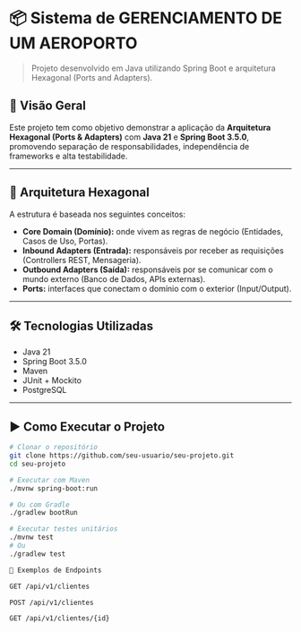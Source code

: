 # 📦 Sistema de GERENCIAMENTO DE UM AEROPORTO

> Projeto desenvolvido em Java utilizando Spring Boot e arquitetura Hexagonal (Ports and Adapters).

## 🚀 Visão Geral

Este projeto tem como objetivo demonstrar a aplicação da **Arquitetura Hexagonal (Ports & Adapters)** com **Java 21** e **Spring Boot 3.5.0**, promovendo separação de responsabilidades, independência de frameworks e alta testabilidade.

---

## 📐 Arquitetura Hexagonal

A estrutura é baseada nos seguintes conceitos:

- **Core Domain (Domínio):** onde vivem as regras de negócio (Entidades, Casos de Uso, Portas).
- **Inbound Adapters (Entrada):** responsáveis por receber as requisições (Controllers REST, Mensageria).
- **Outbound Adapters (Saída):** responsáveis por se comunicar com o mundo externo (Banco de Dados, APIs externas).
- **Ports:** interfaces que conectam o domínio com o exterior (Input/Output).


---

## 🛠️ Tecnologias Utilizadas

- Java 21
- Spring Boot 3.5.0
- Maven
- JUnit + Mockito
- PostgreSQL

---

## ▶️ Como Executar o Projeto

```bash
# Clonar o repositório
git clone https://github.com/seu-usuario/seu-projeto.git
cd seu-projeto

# Executar com Maven
./mvnw spring-boot:run

# Ou com Gradle
./gradlew bootRun

# Executar testes unitários
./mvnw test
# Ou
./gradlew test

📌 Exemplos de Endpoints

GET /api/v1/clientes

POST /api/v1/clientes

GET /api/v1/clientes/{id}
